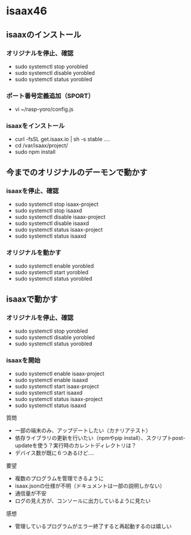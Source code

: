 # isaax46

## isaaxのインストール
### オリジナルを停止、確認
- sudo systemctl stop yorobled
- sudo systemctl disable yorobled
- sudo systemctl status yorobled
### ポート番号定義追加（SPORT）
- vi ~/rasp-yoro/config.js
### isaaxをインストール
- curl -fsSL get.isaax.io | sh -s stable ....
- cd /var/isaax/project/
- sudo npm install


## 今までのオリジナルのデーモンで動かす
### isaaxを停止、確認
- sudo systemctl stop isaax-project
- sudo systemctl stop isaaxd
- sudo systemctl disable isaax-project
- sudo systemctl disable isaaxd
- sudo systemctl status isaax-project
- sudo systemctl status isaaxd
### オリジナルを動かす
- sudo systemctl enable yorobled
- sudo systemctl start yorobled
- sudo systemctl status yorobled


## isaaxで動かす
### オリジナルを停止、確認
- sudo systemctl stop yorobled
- sudo systemctl disable yorobled
- sudo systemctl status yorobled
### isaaxを開始
- sudo systemctl enable isaax-project
- sudo systemctl enable isaaxd
- sudo systemctl start isaax-project
- sudo systemctl start isaaxd
- sudo systemctl status isaax-project
- sudo systemctl status isaaxd




質問
- 一部の端末のみ、アップデートしたい（カナリアテスト）
- 依存ライブラリの更新を行いたい（npmやpip install）、スクリプトpost-updateを使う？実行時のカレントディレクトリは？
- デバイス数が既に６つあるけど....
   


要望
- 複数のプログラムを管理できるように
- isaax.jsonの仕様が不明（ドキュメントは一部の説明しかない）
- 通信量が不安
- ログの見え方が、コンソールに出力しているように見たい


感想
- 管理しているプログラムがエラー終了すると再起動するのは嬉しい
